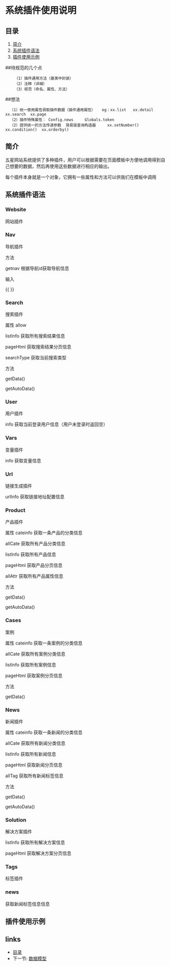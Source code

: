 # 系统插件使用说明

## 目录
   1. [简介](#1)
   2. [系统插件语法](#2)
   3. [插件使用示例](#3)
   
##待规范的几个点

        （1）插件通用方法（基类中封装）
        （2）注释（详细）
        （3）规范（命名、属性、方法）
   
##想法

      （1）统一使用属性调取插件数据（插件通用属性）   eg：xx.list   xx.detail  xx.search  xx.page
      （2）插件特殊属性： Config.news     Globals.token
      （2）提供统一的方法传递参数  简易版查询构造器     xx.setNumber()  xx.condition()  xx.orderby()

<h2 id="1">简介</h2>
   
   五星网站系统提供了多种插件，用户可以根据需要在页面模板中方便地调用得到自己想要的数据，然后再使用这些数据进行相应的输出。
   
   每个插件本身就是一个对象，它拥有一些属性和方法可以供我们在模板中调用   
   
<h2 id="2">系统插件语法</h2>
   
<h3>Website</h3>
网站插件




<h3>Nav</h3>
导航插件

方法

getnav
根据导航id获取导航信息

输入

{{ }}

<h3>Search</h3>
搜索插件

属性
allow


listInfo
获取所有搜索结果信息

pageHtml
获取搜索结果分页信息

searchType
获取当前搜索类型


方法

getData()


getAutoData()



<h3>User</h3>
用户插件

info
获取当前登录用户信息（用户未登录时返回空）


<h3>Vars</h3>
变量插件

info
获取变量信息


<h3>Url</h3>
链接生成插件

urlInfo
获取链接地址配置信息




<h3>Product</h3>
产品插件

属性
cateinfo
获取一条产品的分类信息


allCate
获取所有产品分类信息


listInfo
获取所有产品信息


pageHtml
获取产品分页信息

allAttr
获取所有产品属性信息


方法

getData()


getAutoData()



<h3>Cases</h3>
案例

属性
cateinfo
获取一条案例的分类信息


allCate
获取所有案例分类信息


listInfo
获取所有案例信息


pageHtml
获取案例分页信息


方法

getData()


<h3>News</h3>
新闻插件

属性
cateinfo
获取一条新闻的分类信息


allCate
获取所有新闻分类信息


listInfo
获取所有新闻信息


pageHtml
获取新闻分页信息

allTag
获取所有新闻标签信息


方法

getData()


getAutoData()



<h3>Solution</h3>
解决方案插件

listInfo
获取所有解决方案信息


pageHtml
获取解决方案分页信息


<h3>Tags</h3>
标签插件

<h3>news</h3>
获取新闻标签信息信息



<h2 id="3">插件使用示例</h2>


## links
   * [目录](<index.md>)
   * 下一节: [数据模型](<数据模型.md>)
